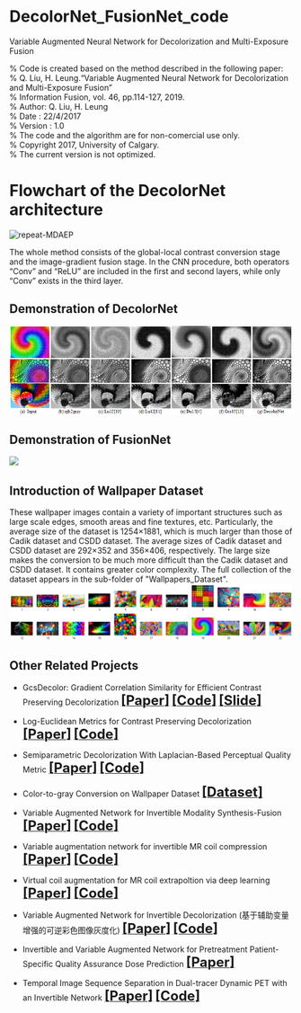 # DecolorNet_FusionNet_code
Variable Augmented Neural Network for Decolorization and Multi-Exposure Fusion

% Code is created based on the method described in the following paper:    
% Q. Liu, H. Leung.“Variable Augmented Neural Network for Decolorization and Multi-Exposure Fusion”    
% Information Fusion, vol. 46, pp.114-127, 2019.    
% Author: Q. Liu, H. Leung    
% Date : 22/4/2017    
% Version : 1.0    
% The code and the algorithm are for non-comercial use only.    
% Copyright 2017, University of Calgary.   
% The current version is not optimized.    



# Flowchart of the DecolorNet architecture
![repeat-MDAEP](https://github.com/yqx7150/DecolorNet_FusionNet_code/blob/master/Flowchart%20demonstration%20of%20the%20proposed%20DecolorNet%20architecture.png) 
 
  
The whole method consists of the global-local contrast conversion stage and the image-gradient fusion stage. In the CNN procedure, both operators “Conv” and “ReLU” are included in the first and second layers, while only “Conv” exists in the third layer.   


## Demonstration of DecolorNet
![](./Compare_DecolorNet.png)  

## Demonstration of FusionNet
![](./Demonstration_FusionNet.png) 

## Introduction of Wallpaper Dataset
These wallpaper images contain a variety of important structures such as large scale edges, smooth areas and fine textures, etc. Particularly, the average size of the dataset is 1254×1881, which is much larger than those of Cadik dataset and CSDD dataset. The average sizes of Cadik dataset and CSDD dataset are 292×352 and 356×406, respectively. The large size makes the conversion to be much more difficult than the Cadik dataset and CSDD dataset. It contains greater color complexity. The full collection of the dataset appears in the sub-folder of "Wallpapers_Dataset". 
![](./Wallpapers_Dataset/Wallpapers_Dataset.png)     

## Other Related Projects
  * GcsDecolor: Gradient Correlation Similarity for Efficient Contrast Preserving Decolorization [<font size=5>**[Paper]**</font>](https://ieeexplore.ieee.org/abstract/document/7088620)   [<font size=5>**[Code]**</font>](https://github.com/yqx7150/GcsDecolor)   [<font size=5>**[Slide]**</font>](https://github.com/yqx7150/EDAEPRec/tree/master/Slide)

  * Log-Euclidean Metrics for Contrast Preserving Decolorization
[<font size=5>**[Paper]**</font>](https://ieeexplore.ieee.org/document/8016668)   [<font size=5>**[Code]**</font>](https://github.com/yqx7150/LeDecolor)

  * Semiparametric Decolorization With Laplacian-Based Perceptual Quality Metric
[<font size=5>**[Paper]**</font>](https://ieeexplore.ieee.org/document/7456206)   [<font size=5>**[Code]**</font>](https://github.com/yqx7150/SPDecolor)

  * Color-to-gray Conversion on Wallpaper Dataset
[<font size=5>**[Dataset]**</font>](https://github.com/yqx7150/DecolorNet_FusionNet_code/tree/master/Wallpapers_Dataset)   
  
  * Variable Augmented Network for Invertible Modality Synthesis-Fusion
[<font size=5>**[Paper]**</font>](https://arxiv.org/ftp/arxiv/papers/2109/2109.00670.pdf)   [<font size=5>**[Code]**</font>](https://github.com/yqx7150/iVAN)
 
 * Variable augmentation network for invertible MR coil compression
[<font size=5>**[Paper]**</font>](https://www.sciencedirect.com/science/article/abs/pii/S0730725X24000225)   [<font size=5>**[Code]**</font>](https://github.com/yqx7150/VAN-ICC)         

 * Virtual coil augmentation for MR coil extrapoltion via deep learning
[<font size=5>**[Paper]**</font>](https://www.sciencedirect.com/science/article/abs/pii/S0730725X22001722)   [<font size=5>**[Code]**</font>](https://github.com/yqx7150/VCA)    

  * Variable Augmented Network for Invertible Decolorization (基于辅助变量增强的可逆彩色图像灰度化)
[<font size=5>**[Paper]**</font>](https://jeit.ac.cn/cn/article/doi/10.11999/JEIT221205?viewType=HTML)   [<font size=5>**[Code]**</font>](https://github.com/yqx7150/VA-IDN)        

  * Invertible and Variable Augmented Network for Pretreatment Patient-Specific Quality Assurance Dose Prediction  [<font size=5>**[Paper]**</font>](https://link.springer.com/article/10.1007/s10278-023-00930-w)       
    
  * Temporal Image Sequence Separation in Dual-tracer Dynamic PET with an Invertible Network  [<font size=5>**[Paper]**</font>](https://ieeexplore.ieee.org/abstract/document/10542421)   [<font size=5>**[Code]**</font>](https://github.com/yqx7150/DTS-INN)        
